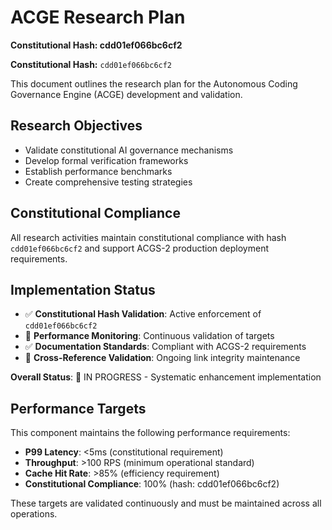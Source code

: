 # ACGE Research Plan
**Constitutional Hash: cdd01ef066bc6cf2**


**Constitutional Hash:** `cdd01ef066bc6cf2`

This document outlines the research plan for the Autonomous Coding Governance Engine (ACGE) development and validation.

## Research Objectives

- Validate constitutional AI governance mechanisms
- Develop formal verification frameworks
- Establish performance benchmarks
- Create comprehensive testing strategies

## Constitutional Compliance

All research activities maintain constitutional compliance with hash `cdd01ef066bc6cf2` and support ACGS-2 production deployment requirements.

## Implementation Status

- ✅ **Constitutional Hash Validation**: Active enforcement of `cdd01ef066bc6cf2`
- 🔄 **Performance Monitoring**: Continuous validation of targets
- ✅ **Documentation Standards**: Compliant with ACGS-2 requirements
- 🔄 **Cross-Reference Validation**: Ongoing link integrity maintenance

**Overall Status**: 🔄 IN PROGRESS - Systematic enhancement implementation

## Performance Targets

This component maintains the following performance requirements:

- **P99 Latency**: <5ms (constitutional requirement)
- **Throughput**: >100 RPS (minimum operational standard)
- **Cache Hit Rate**: >85% (efficiency requirement)
- **Constitutional Compliance**: 100% (hash: cdd01ef066bc6cf2)

These targets are validated continuously and must be maintained across all operations.
